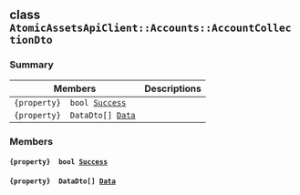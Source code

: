 ## class `AtomicAssetsApiClient::Accounts::AccountCollectionDto` 

### Summary

 Members                        | Descriptions                                
--------------------------------|---------------------------------------------
`{property}  bool `[`Success`](#class_atomic_assets_api_client_1_1_accounts_1_1_account_collection_dto_1a506fb037fbb6bfe8f254c021a2c3cfac) | 
`{property}  DataDto[] `[`Data`](#class_atomic_assets_api_client_1_1_accounts_1_1_account_collection_dto_1a6ed89521b3da4f30d2ab82c36d0afd13) | 

### Members

#### `{property}  bool `[`Success`](#class_atomic_assets_api_client_1_1_accounts_1_1_account_collection_dto_1a506fb037fbb6bfe8f254c021a2c3cfac) 

#### `{property}  DataDto[] `[`Data`](#class_atomic_assets_api_client_1_1_accounts_1_1_account_collection_dto_1a6ed89521b3da4f30d2ab82c36d0afd13) 


